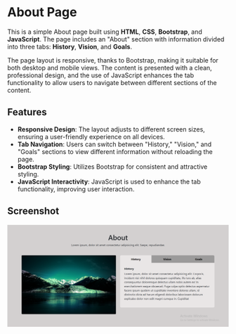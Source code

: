 # About Page

This is a simple About page built using **HTML**, **CSS**, **Bootstrap**, and **JavaScript**. The page includes an "About" section with information divided into three tabs: **History**, **Vision**, and **Goals**. 

The page layout is responsive, thanks to Bootstrap, making it suitable for both desktop and mobile views. The content is presented with a clean, professional design, and the use of JavaScript enhances the tab functionality to allow users to navigate between different sections of the content.

## Features

- **Responsive Design**: The layout adjusts to different screen sizes, ensuring a user-friendly experience on all devices.
- **Tab Navigation**: Users can switch between "History," "Vision," and "Goals" sections to view different information without reloading the page.
- **Bootstrap Styling**: Utilizes Bootstrap for consistent and attractive styling.
- **JavaScript Interactivity**: JavaScript is used to enhance the tab functionality, improving user interaction.

## Screenshot

![About Page Screenshot](./assets/image/About.png)


